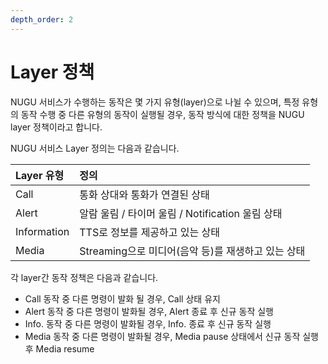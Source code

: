 ```yaml
---
depth_order: 2
---
```


# Layer 정책

NUGU 서비스가 수행하는 동작은 몇 가지 유형(layer)으로 나뉠 수 있으며, 특정 유형의 동작 수행 중 다른 유형의 동작이 실행될 경우, 동작 방식에 대한 정책을 NUGU layer 정책이라고 합니다.

NUGU 서비스 Layer 정의는 다음과 같습니다.

| Layer 유형 | 정의 |
| :--- | :--- |
| Call | 통화 상대와 통화가 연결된 상태 |
| Alert | 알람 울림 / 타이머 울림 / Notification 울림 상태 |
| Information | TTS로 정보를 제공하고 있는 상태 |
| Media | Streaming으로 미디어(음악 등)를 재생하고 있는 상태 |

각 layer간 동작 정책은 다음과 같습니다.

* Call 동작 중 다른 명령이 발화 될 경우, Call 상태 유지 
* Alert 동작 중 다른 명령이 발화될 경우, Alert 종료 후 신규 동작 실행 
* Info. 동작 중 다른 명령이 발화될 경우, Info. 종료 후 신규 동작 실행 
* Media 동작 중 다른 명령이 발화될 경우, Media pause 상태에서 신규 동작 실행 후 Media resume

